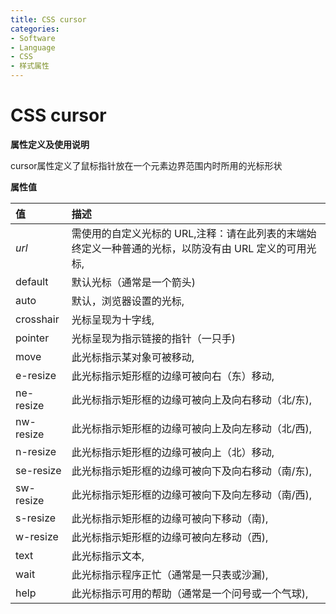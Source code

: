 ```yaml
---
title: CSS cursor
categories:
- Software
- Language
- CSS
- 样式属性
---
```

# CSS cursor

**属性定义及使用说明**

cursor属性定义了鼠标指针放在一个元素边界范围内时所用的光标形状

**属性值**

| 值        | 描述                                                         |
| :-------- | :----------------------------------------------------------- |
| *url*     | 需使用的自定义光标的 URL,注释：请在此列表的末端始终定义一种普通的光标，以防没有由 URL 定义的可用光标, |
| default   | 默认光标（通常是一个箭头)                                   |
| auto      | 默认，浏览器设置的光标,                                     |
| crosshair | 光标呈现为十字线,                                           |
| pointer   | 光标呈现为指示链接的指针（一只手)                           |
| move      | 此光标指示某对象可被移动,                                   |
| e-resize  | 此光标指示矩形框的边缘可被向右（东）移动,                   |
| ne-resize | 此光标指示矩形框的边缘可被向上及向右移动（北/东),          |
| nw-resize | 此光标指示矩形框的边缘可被向上及向左移动（北/西),          |
| n-resize  | 此光标指示矩形框的边缘可被向上（北）移动,                   |
| se-resize | 此光标指示矩形框的边缘可被向下及向右移动（南/东),          |
| sw-resize | 此光标指示矩形框的边缘可被向下及向左移动（南/西),          |
| s-resize  | 此光标指示矩形框的边缘可被向下移动（南),                   |
| w-resize  | 此光标指示矩形框的边缘可被向左移动（西),                   |
| text      | 此光标指示文本,                                             |
| wait      | 此光标指示程序正忙（通常是一只表或沙漏),                   |
| help      | 此光标指示可用的帮助（通常是一个问号或一个气球),           |
